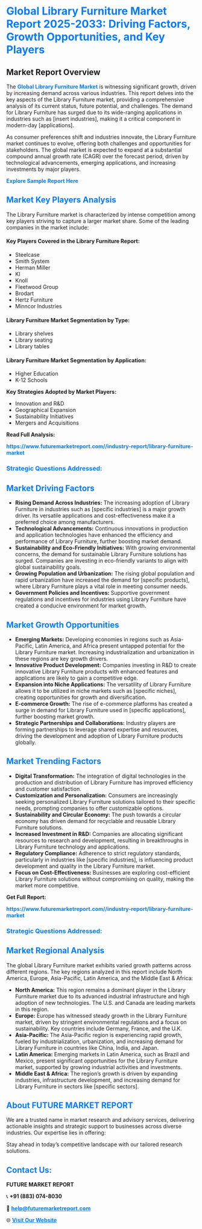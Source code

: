 <h1 style="color: #007BFF;">Global Library Furniture Market Report 2025-2033: Driving Factors, Growth Opportunities, and Key Players</h1>

<section id="overview">
<h2>Market Report Overview</h2>
<p>The <a href="https://www.futuremarketreport.com//industry-report/library-furniture-market" style="color: #007BFF; text-decoration: none;"><strong>Global Library Furniture Market</strong></a> is witnessing significant growth, driven by increasing demand across various industries. This report delves into the key aspects of the Library Furniture market, providing a comprehensive analysis of its current status, future potential, and challenges. The demand for Library Furniture has surged due to its wide-ranging applications in industries such as [insert industries], making it a critical component in modern-day [applications].</p>
<p>As consumer preferences shift and industries innovate, the Library Furniture market continues to evolve, offering both challenges and opportunities for stakeholders. The global market is expected to expand at a substantial compound annual growth rate (CAGR) over the forecast period, driven by technological advancements, emerging applications, and increasing investments by major players.</p>
</section>

<section id="overview">
<p><a href="https://www.futuremarketreport.com//request-sample/reportId=63572" style="color: #007BFF; text-decoration: none;"><strong>Explore Sample Report Here</strong></a></p>
</section>

<section id="key-players">
<h2 style="color: #007BFF;">Market Key Players Analysis</h2>
<p>The Library Furniture market is characterized by intense competition among key players striving to capture a larger market share. Some of the leading companies in the market include:</p>
<h4>Key Players Covered in the Library Furniture Report:</h4>
<ul><li>Steelcase</li><li>Smith System</li><li>Herman Miller</li><li>KI</li><li>Knoll</li><li>Fleetwood Group</li><li>Brodart</li><li>Hertz Furniture</li><li>Minncor Industries</li></ul>
<h4>Library Furniture Market Segmentation by Type:</h4>
<ul><li>Library shelves</li><li>Library seating</li><li>Library tables</li></ul>

<h4>Library Furniture Market Segmentation by Application:</h4>
<ul><li>Higher Education</li><li>K-12 Schools</li></ul>
<p><strong>Key Strategies Adopted by Market Players:</strong></p>
<ul>
<li>Innovation and R&D</li>
<li>Geographical Expansion</li>
<li>Sustainability Initiatives</li>
<li>Mergers and Acquisitions</li>
</ul>
</section>

<section>
<p><strong>Read Full Analysis: </strong></p><a href="https://www.futuremarketreport.com//industry-report/library-furniture-market" style="color: #007BFF; text-decoration: none;"><strong>https://www.futuremarketreport.com//industry-report/library-furniture-market</strong></a>
<h3 style="color: #007BFF;">Strategic Questions Addressed:</h3>
</section>

<section id="driving-factors">
<h2 style="color: #007BFF;">Market Driving Factors</h2>
<ul>
<li><strong>Rising Demand Across Industries:</strong> The increasing adoption of Library Furniture in industries such as [specific industries] is a major growth driver. Its versatile applications and cost-effectiveness make it a preferred choice among manufacturers.</li>
<li><strong>Technological Advancements:</strong> Continuous innovations in production and application technologies have enhanced the efficiency and performance of Library Furniture, further boosting market demand.</li>
<li><strong>Sustainability and Eco-Friendly Initiatives:</strong> With growing environmental concerns, the demand for sustainable Library Furniture solutions has surged. Companies are investing in eco-friendly variants to align with global sustainability goals.</li>
<li><strong>Growing Population and Urbanization:</strong> The rising global population and rapid urbanization have increased the demand for [specific products], where Library Furniture plays a vital role in meeting consumer needs.</li>
<li><strong>Government Policies and Incentives:</strong> Supportive government regulations and incentives for industries using Library Furniture have created a conducive environment for market growth.</li>
</ul>
</section>

<section id="growth-opportunities">
<h2 style="color: #007BFF;">Market Growth Opportunities</h2>
<ul>
<li><strong>Emerging Markets:</strong> Developing economies in regions such as Asia-Pacific, Latin America, and Africa present untapped potential for the Library Furniture market. Increasing industrialization and urbanization in these regions are key growth drivers.</li>
<li><strong>Innovative Product Development:</strong> Companies investing in R&D to create innovative Library Furniture products with enhanced features and applications are likely to gain a competitive edge.</li>
<li><strong>Expansion into Niche Applications:</strong> The versatility of Library Furniture allows it to be utilized in niche markets such as [specific niches], creating opportunities for growth and diversification.</li>
<li><strong>E-commerce Growth:</strong> The rise of e-commerce platforms has created a surge in demand for Library Furniture used in [specific applications], further boosting market growth.</li>
<li><strong>Strategic Partnerships and Collaborations:</strong> Industry players are forming partnerships to leverage shared expertise and resources, driving the development and adoption of Library Furniture products globally.</li>
</ul>
</section>

<section id="trending-factors">
<h2 style="color: #007BFF;">Market Trending Factors</h2>
<ul>
<li><strong>Digital Transformation:</strong> The integration of digital technologies in the production and distribution of Library Furniture has improved efficiency and customer satisfaction.</li>
<li><strong>Customization and Personalization:</strong> Consumers are increasingly seeking personalized Library Furniture solutions tailored to their specific needs, prompting companies to offer customizable options.</li>
<li><strong>Sustainability and Circular Economy:</strong> The push towards a circular economy has driven demand for recyclable and reusable Library Furniture solutions.</li>
<li><strong>Increased Investment in R&D:</strong> Companies are allocating significant resources to research and development, resulting in breakthroughs in Library Furniture technology and applications.</li>
<li><strong>Regulatory Compliance:</strong> Adherence to strict regulatory standards, particularly in industries like [specific industries], is influencing product development and quality in the Library Furniture market.</li>
<li><strong>Focus on Cost-Effectiveness:</strong> Businesses are exploring cost-efficient Library Furniture solutions without compromising on quality, making the market more competitive.</li>
</ul>
</section>

<section>
<p><strong>Get Full Report: </strong></p><a href="https://www.futuremarketreport.com//industry-report/library-furniture-market" style="color: #007BFF; text-decoration: none;"><strong>https://www.futuremarketreport.com//industry-report/library-furniture-market</strong></a>
<h3 style="color: #007BFF;">Strategic Questions Addressed:</h3>
</section>


<section id="regional-analysis">
<h2 style="color: #007BFF;">Market Regional Analysis</h2>
<p>The global Library Furniture market exhibits varied growth patterns across different regions. The key regions analyzed in this report include North America, Europe, Asia-Pacific, Latin America, and the Middle East & Africa:</p>
<ul>
<li><strong>North America:</strong> This region remains a dominant player in the Library Furniture market due to its advanced industrial infrastructure and high adoption of new technologies. The U.S. and Canada are leading markets in this region.</li>
<li><strong>Europe:</strong> Europe has witnessed steady growth in the Library Furniture market, driven by stringent environmental regulations and a focus on sustainability. Key countries include Germany, France, and the U.K.</li>
<li><strong>Asia-Pacific:</strong> The Asia-Pacific region is experiencing rapid growth, fueled by industrialization, urbanization, and increasing demand for Library Furniture in countries like China, India, and Japan.</li>
<li><strong>Latin America:</strong> Emerging markets in Latin America, such as Brazil and Mexico, present significant opportunities for the Library Furniture market, supported by growing industrial activities and investments.</li>
<li><strong>Middle East & Africa:</strong> The region’s growth is driven by expanding industries, infrastructure development, and increasing demand for Library Furniture in sectors like [specific sectors].</li>
</ul>
</section>

<footer>
<h2 style="color: #007BFF;">About FUTURE MARKET REPORT</h2>
<p>We are a trusted name in market research and advisory services, delivering actionable insights and strategic support to businesses across diverse industries. Our expertise lies in offering:</p>

<p>Stay ahead in today’s competitive landscape with our tailored research solutions.</p>

<h2 style="color: #007BFF;">Contact Us:</h2>
<p><strong>FUTURE MARKET REPORT</strong></p>
<p>📞 <strong>+91 (883) 074-8030</strong></p>
<p>📧 <strong><a href="mailto:help@futuremarketreport.com" style="color: #007BFF;">help@futuremarketreport.com</a></strong></p>
<p>🌐 <strong><a href="https://www.futuremarketreport.com/" style="color: #007BFF;">Visit Our Website</a></strong></p>
</footer>